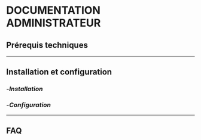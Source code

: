 # DOCUMENTATION ADMINISTRATEUR

## Prérequis techniques

---
## Installation et configuration 

### -*Installation*  

### -*Configuration*

---
## FAQ